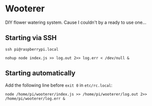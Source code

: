 # Wooterer

DIY flower watering system. Cause I couldn't by a ready to use one...

## Starting via SSH

```
ssh pi@raspberrypi.local
```

```
nohup node index.js >> log.out 2>> log.err < /dev/null &
```

## Starting automatically

Add the following line before `exit 0` in `etc/rc.local`:

```
node /home/pi/wooterer/index.js >> /home/pi/wooterer/log.out 2>> /home/pi/wooterer/log.err &
```
